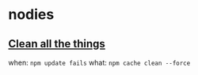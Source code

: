 # nodies

## [Clean all the things](https://github.com/maximegris/angular-electron/issues/298#issuecomment-452299556)

when: `npm update fails`
what: `npm cache clean --force`